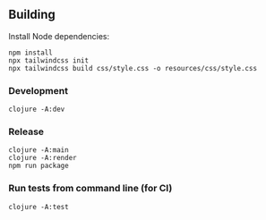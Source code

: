 ## Building

Install Node dependencies:

    npm install
    npx tailwindcss init
    npx tailwindcss build css/style.css -o resources/css/style.css

### Development

    clojure -A:dev

### Release

    clojure -A:main
    clojure -A:render
    npm run package

### Run tests from command line (for CI)

    clojure -A:test